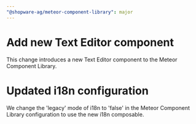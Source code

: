 ```yaml
---
"@shopware-ag/meteor-component-library": major
---
```


# Add new Text Editor component

This change introduces a new Text Editor component to the Meteor Component Library.

# Updated i18n configuration

We change the 'legacy' mode of i18n to 'false' in the Meteor Component Library configuration to use the new i18n composable.